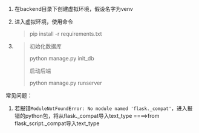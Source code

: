 1. 在backend目录下创建虚拟环境，假设名字为venv

2. 进入虚拟环境，使用命令

   > pip install -r requirements.txt

3. >初始化数据库
   >
   >python manage.py init_db
   >
   >启动后端
   >
   >python manage.py runserver



常见问题：

1. 若报错`ModuleNotFoundError: No module named 'flask._compat'`，进入报错的python包，将从flask._compat导入text_type ====>from flask_script._compat导入text_type

